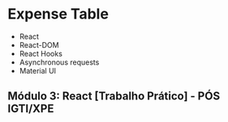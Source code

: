 # Expense Table

- React
- React-DOM
- React Hooks
- Asynchronous requests
- Material UI

## Módulo 3: React [Trabalho Prático] - PÓS IGTI/XPE
